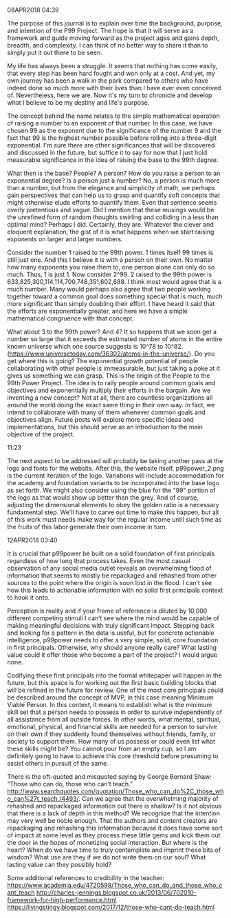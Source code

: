 08APR2018 04:39

The purpose of this journal is to explain over time the background, purpose, and intention of the P99 Project. The hope is that it will serve as a framework and guide moving forward as the project ages and gains depth, breadth, and complexity. I can think of no better way to share it than to simply put it out there to be seen.

My life has always been a struggle. It seems that nothing has come easily, that every step has been hard fought and won only at a cost. And yet, my own journey has been a walk in the park compared to others who have indeed done so much more with their lives than I have ever even conceived of. Nevertheless, here we are. Now it's my turn to chronicle and develop what I believe to be my destiny and life's purpose.

The concept behind the name relates to the simple mathematical operation of raising a number to an exponent of that number. In this case, we have chosen 99 as the exponent due to the significance of the number 9 and the fact that 99 is the highest number possible before rolling into a three-digit exponential. I'm sure there are other significances that will be discovered and discussed in the future, but suffice it to say for now that I just hold measurable significance in the idea of raising the base to the 99th degree.

What then is the base? People? A person? How do you raise a person to an exponential degree? Is a person just a number? No, a person is much more than a number, but from the elegance and simplicity of math, we perhaps gain perspectives that can help us to grasp and quantify soft concepts that might otherwise elude efforts to quantify them. Even that sentence seems overly pretentious and vague. Did I mention that these musings would be the unrefined form of random thoughts swirling and colliding in a less than optimal mind? Perhaps I did. Certainly, they are. Whatever the clever and eloquent explanation, the gist of it is what happens when we start raising exponents on larger and larger numbers.

Consider the number 1 raised to the 99th power. 1 times itself 99 times is still just one. And this I believe it is with a person on their own. No matter how many exponents you raise them to, one person alone can only do so much. Thus, 1 is just 1. Now consider 2^99. 2 raised to the 99th power is 633,825,300,114,114,700,748,351,602,688. I think most would agree that is a much number. Many would perhaps also agree that two people working together toward a common goal does something special that is much, much more significant than simply doubling their effort. I have heard it said that the efforts are exponentially greater, and here we have a simple mathematical congruence with that concept.

What about 3 to the 99th power? And 4? It so happens that we soon get a number so large that it exceeds the estimated number of atoms in the entire known universe which one source suggests is 10^78 to 10^82. (https://www.universetoday.com/36302/atoms-in-the-universe/). Do you get where this is going? The exponential growth potential of people collaborating with other people is immeasurable, but just taking a poke at it gives us something we can grasp. This is the origin of the People to the 99th Power Project. The idea is to rally people around common goals and objectives and exponentially multiply their efforts in the bargain. Are we inventing a new concept? Not at all, there are countless organizations all around the world doing the exact same thing in their own way. In fact, we intend to collaborate with many of them whenever common goals and objectives align. Future posts will explore more specific ideas and implementations, but this should serve as an introduction to the main objective of the project.

11:23

The next aspect to be addressed will probably be taking another pass at the logo and fonts for the website. After this, the website itself. p99power_2.png is the current iteration of the logo. Variations will include accommodation for the academy and foundation variants to be incorporated into the base logo as set forth. We might also consider using the blue for the "99" portion of the logo as that would show up better than the grey. And of course, adjusting the dimensional elements to obey the golden ratio is a necessary fundamental step. We'll have to carve out time to make this happen, but all of this work must needs make way for the regular income until such time as the fruits of this labor generate their own income in turn.

12APR2018 03:40 

It is crucial that p99power be built on a solid foundation of first principals regardless of how long that process takes. Even the most casual observation of any social media outlet reveals an overwhelming flood of information that seems to mostly be repackaged and rehashed from other sources to the point where the origin is soon lost in the flood. I can’t see how this leads to actionable information with no solid first principals context to hook it onto.

Perception is reality and if your frame of reference is diluted by 10,000 different competing stimuli I can’t see where the mind would be capable of making meaningful decisions with truly significant impact. Stepping back and looking for a pattern in the data is useful, but for concrete actionable intelligence, p99power needs to offer a very simple, solid, core foundation in first principals. Otherwise, why should anyone really care? What lasting value could it offer those who become a part of the project? I would argue none.

Codifying these first principals into the formal whitepaper will happen in the future, but this space is for working out the first basic building blocks that will be refined in the future for review. One of the most core principals could be described around the concept of MVP, in this case meaning Minimum Viable Person. In this context, it means to establish what is the minimum skill set that a person needs to possess in order to survive independently of all assistance from all outside forces. In other words, what mental, spiritual, emotional, physical, and financial skills are needed for a person to survive on their own if they suddenly found themselves without friends, family, or society to support them. How many of us possess or could even list what these skills might be? You cannot pour from an empty cup, so I am definitely going to have to achieve this core threshold before presuming to assist others in pursuit of the same.

There is the oft-quoted and misquoted saying by George Bernard Shaw: “Those who can do, those who can’t teach.” http://www.searchquotes.com/quotation/Those_who_can_do%2C_those_who_can%27t_teach./4493/. Can we agree that the overwhelming majority of rehashed and repackaged information out there is shallow? Is it not obvious that there is a lack of depth in this method? We recognize that the intention may very well be noble enough. That the authors and content creators are repackaging and rehashing this information because it does have some sort of impact at some level as they process these little gems and kick them out the door in the hopes of monetizing social interaction. But where is the heart? When do we have time to truly contemplate and imprint these bits of wisdom? What use are they if we do not write them on our soul? What lasting value can they possibly hold?

Some additional references to credibility in the teacher: https://www.academia.edu/4720598/Those_who_can_do_and_those_who_cant_teach http://charles-jennings.blogspot.co.uk/2013/06/702010-framework-for-high-performance.html https://livingstingy.blogspot.com/2017/12/those-who-cant-do-teach.html
